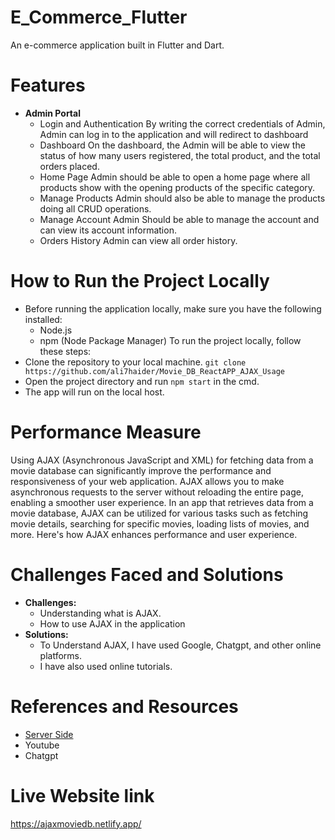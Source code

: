 # E_Commerce_Flutter
An e-commerce application built in Flutter and Dart. 
# Features
- **Admin Portal**
  - Login and Authentication
    By writing the correct credentials of Admin, Admin can log in to the application and will
    redirect to dashboard
  - Dashboard
    On the dashboard, the Admin will be able to view the status of how many users registered, the
    total product, and the total orders placed.
  - Home Page
    Admin should be able to open a home page where all products show with the opening products of
    the specific category.
  - Manage Products
    Admin should also be able to manage the products doing all CRUD operations.
  - Manage Account
    Admin Should be able to manage the account and can view its account information.
  - Orders History
    Admin can view all order history.

# How to Run the Project Locally
- Before running the application locally, make sure you have the following installed:
  - Node.js
  - npm (Node Package Manager)
To run the project locally, follow these steps:
- Clone the repository to your local machine.
  `git clone https://github.com/ali7haider/Movie_DB_ReactAPP_AJAX_Usage`
- Open the project directory and run `npm start` in the cmd.
- The app will run on the local host.
# Performance Measure
Using AJAX (Asynchronous JavaScript and XML) for fetching data from a movie database can significantly improve the performance and responsiveness of your web application. AJAX allows you to make asynchronous requests to the server without reloading the entire page, enabling a smoother user experience.
In an app that retrieves data from a movie database, AJAX can be utilized for various tasks such as fetching movie details, searching for specific movies, loading lists of movies, and more. Here's how AJAX enhances performance and user experience.
# Challenges Faced and Solutions
- **Challenges:**
  - Understanding what is AJAX.
  - How to use AJAX in the application
- **Solutions:**
  - To Understand AJAX, I have used Google, Chatgpt, and other online platforms.
  - I have also used online tutorials.
# References and Resources
- [Server Side](https://www.theserverside.com/definition/Ajax-Asynchronous-JavaScript-and-XML)
- Youtube
- Chatgpt
# Live Website link
  https://ajaxmoviedb.netlify.app/

    



